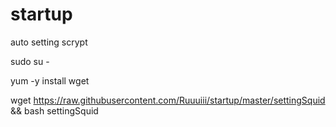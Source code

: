 # startup
auto setting scrypt 

sudo su -

yum -y install wget

wget https://raw.githubusercontent.com/Ruuuiii/startup/master/settingSquid && bash settingSquid 
